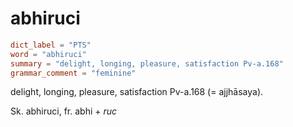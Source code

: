 # abhiruci

``` toml
dict_label = "PTS"
word = "abhiruci"
summary = "delight, longing, pleasure, satisfaction Pv-a.168"
grammar_comment = "feminine"
```

delight, longing, pleasure, satisfaction Pv\-a.168 (= ajjhāsaya).

Sk. abhiruci, fr. abhi \+ *ruc*

